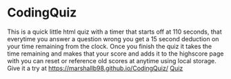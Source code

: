 # CodingQuiz
This is a quick little html quiz with a timer that starts off at 110 seconds, that everytime you answer a question wrong you get a 15 second deduction on your time remaining from the clock. Once you finish the quiz it takes the time remaining and makes that your score and adds it to the highscore page with you can reset or reference old scores at anytime using local storage. Give it a try at https://marshallb98.github.io/CodingQuiz/
[Quiz](/Images/Quiz.png)